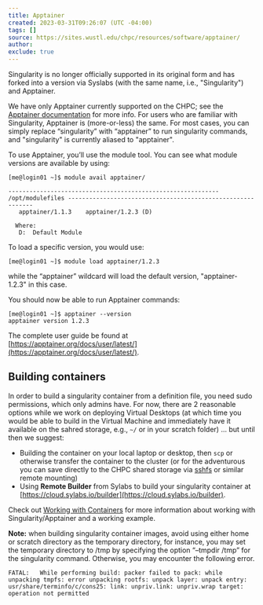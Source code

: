 ```yaml
---
title: Apptainer
created: 2023-03-31T09:26:07 (UTC -04:00)
tags: []
source: https://sites.wustl.edu/chpc/resources/software/apptainer/
author: 
exclude: true
---
```


Singularity is no longer officially supported in its original form and has forked into a version via Syslabs (with the same name, i.e., "Singularity") and Apptainer.

We have only Apptainer currently supported on the CHPC; see the [Apptainer documentation](https://apptainer.org/) for more info. For users who are familiar with Singularity, Apptainer is (more-or-less) the same. For most cases, you can simply replace “singularity” with “apptainer” to run singularity commands, and "singularity" is currently aliased to "apptainer".

To use Apptainer, you’ll use the module tool. You can see what module versions are available by using:

```
[me@login01 ~]$ module avail apptainer/

------------------------------------------------------------ /opt/modulefiles ------------------------------------------------------------
   apptainer/1.1.3    apptainer/1.2.3 (D)

  Where:
   D:  Default Module
```

To load a specific version, you would use:

```
[me@login01 ~]$ module load apptainer/1.2.3
```

while the “apptainer” wildcard will load the default version, "apptainer-1.2.3" in this case.

You should now be able to run Apptainer commands:

```
[me@login01 ~]$ apptainer --version
apptainer version 1.2.3
```

The complete user guide be found at [https://apptainer.org/docs/user/latest/](https://apptainer.org/docs/user/latest/).

## Building containers
In order to build a singularity container from a definition file, you need sudo permissions, which only admins have. For now, there are 2 reasonable options while we work on deploying Virtual Desktops (at which time you would be able to build in the Virtual Machine and immediately have it available on the sahred storage, e.g., `~/` or in your scratch folder) ... but until then we suggest:

* Building the container on your local laptop or desktop, then `scp` or otherwise transfer the container to the cluster (or for the adventurous you can save directly to the CHPC shared storage via [sshfs](../getting-started/import-export-data.md#sshfs)  or similar remote mounting)
* Using **Remote Builder** from Sylabs to build your singularity container at [https://cloud.sylabs.io/builder](https://cloud.sylabs.io/builder).

Check out [Working with Containers](../getting-started/working-with-containers.md) for more information about working with Singularity/Apptainer and a working example.

**Note:** when building singularity container images, avoid using either home or scratch directory as the temporary directory, for instance, you may set the temporary directory to /tmp by specifying the option “–tmpdir /tmp” for the singularity command. Otherwise, you may encounter the following error.

```
FATAL:   While performing build: packer failed to pack: while unpacking tmpfs: error unpacking rootfs: unpack layer: unpack entry: usr/share/terminfo/c/cons25: link: unpriv.link: unpriv.wrap target: operation not permitted
```
